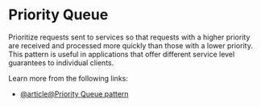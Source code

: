 # Priority Queue

Prioritize requests sent to services so that requests with a higher priority are received and processed more quickly than those with a lower priority. This pattern is useful in applications that offer different service level guarantees to individual clients.

Learn more from the following links:

- [@article@Priority Queue pattern](https://learn.microsoft.com/en-us/azure/architecture/patterns/priority-queue)
